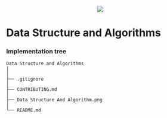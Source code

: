 <div align="center">
  <img src="https://github.com/kshitizsaini113/Data-Structure-and-Algorithms/blob/master/Data%20Structure%20and%20Algorithm.png">
</div>

# Data Structure and Algorithms


### Implementation tree
```
Data Structure and Algorithms
|              
│
├── .gitignore               
│
├── CONTRIBUTING.md 
│
├── Data Structure And Algorithm.png             
│
└── README.md                            
```
